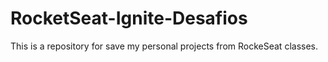 # RocketSeat-Ignite-Desafios
This is a repository for save my personal projects from RockeSeat classes.
